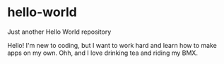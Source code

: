 # hello-world

Just another Hello World repository

Hello! I'm new to coding, but I want to work hard and learn how to make apps on my own. Ohh, and I love drinking tea and riding my BMX.
